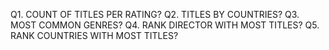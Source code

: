 Q1. COUNT OF TITLES PER RATING?
Q2. TITLES BY COUNTRIES?
Q3. MOST COMMON GENRES?
Q4. RANK DIRECTOR WITH MOST TITLES?
Q5. RANK COUNTRIES WITH MOST TITLES?
